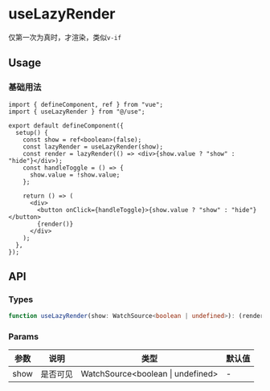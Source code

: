 # useLazyRender
仅第一次为真时，才渲染，类似`v-if`

## Usage
### 基础用法
```tsx
import { defineComponent, ref } from "vue";
import { useLazyRender } from "@/use";

export default defineComponent({
  setup() {
    const show = ref<boolean>(false);
    const lazyRender = useLazyRender(show);
    const render = lazyRender(() => <div>{show.value ? "show" : "hide"}</div>);
    const handleToggle = () => {
      show.value = !show.value;
    };

    return () => (
      <div>
        <button onClick={handleToggle}>{show.value ? "show" : "hide"}</button>
        {render()}
      </div>
    );
  },
});
```

## API
### Types
```ts
function useLazyRender(show: WatchSource<boolean | undefined>): (render: () => JSX.Element) => JSX.Element | null;
```

### Params
| 参数 | 说明     | 类型                                | 默认值 |
|------|----------|-------------------------------------|--------|
| show | 是否可见 | WatchSource\<boolean \| undefined\> | -      |
